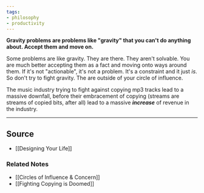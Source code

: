 ```yaml
---
tags:
- philosophy
- productivity
---
```

**Gravity problems are problems like "gravity" that you can't do anything about. Accept them and move on.**

Some problems are like gravity. They are there. They aren't solvable. You are much better accepting them as a fact and moving onto ways around them. If it's not "actionable", it's not a problem. It's a constraint and it just *is*. So don't try to fight gravity. The are outside of your circle of influence. 

The music industry trying to fight against copying mp3 tracks lead to a massive downfall, before their embracement of copying (streams are streams of copied bits, after all) lead to a massive *********increase********* of revenue in the industry.

---

## Source
- [[Designing Your Life]]

### Related Notes
- [[Circles of Influence & Concern]] 
- [[Fighting Copying is Doomed]]